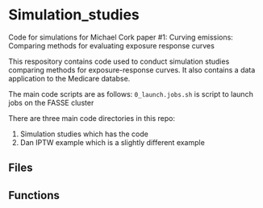 # Simulation_studies
Code for simulations for Michael Cork paper #1: Curving emissions: Comparing methods for evaluating exposure response curves

This respository contains code used to conduct simulation studies comparing methods for exposure-response curves. It also contains a data application to the Medicare databse. 

The main code scripts are as follows:
`0_launch.jobs.sh` is script to launch jobs on the FASSE cluster 

There are three main code directories in this repo:
1) Simulation studies which has the code 
2) Dan IPTW example which is a slightly different example
## Files 


## Functions 
